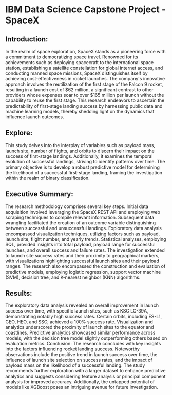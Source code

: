 # IBM Data Science Capstone Project - SpaceX
## Introduction:

In the realm of space exploration, SpaceX stands as a pioneering force with a commitment to democratizing space travel. Renowned for its achievements such as deploying spacecraft to the international space station, establishing a satellite constellation for global internet access, and conducting manned space missions, SpaceX distinguishes itself by achieving cost-effectiveness in rocket launches. The company's innovative approach involves the reutilization of the first stage of the Falcon 9 rocket, resulting in a launch cost of $62 million, a significant contrast to other providers whose expenses soar to over $165 million per launch without the capability to reuse the first stage. This research endeavors to ascertain the predictability of first-stage landing success by harnessing public data and machine learning models, thereby shedding light on the dynamics that influence launch outcomes.

## Explore:

This study delves into the interplay of variables such as payload mass, launch site, number of flights, and orbits to discern their impact on the success of first-stage landings. Additionally, it examines the temporal evolution of successful landings, striving to identify patterns over time. The primary objective is to develop a robust predictive model for determining the likelihood of a successful first-stage landing, framing the investigation within the realm of binary classification.

## Executive Summary:

The research methodology comprises several key steps. Initial data acquisition involved leveraging the SpaceX REST API and employing web scraping techniques to compile relevant information. Subsequent data wrangling facilitated the creation of an outcome variable distinguishing between successful and unsuccessful landings. Exploratory data analysis encompassed visualization techniques, utilizing factors such as payload, launch site, flight number, and yearly trends. Statistical analyses, employing SQL, provided insights into total payload, payload range for successful launches, and overall success and failure rates. The investigation extended to launch site success rates and their proximity to geographical markers, with visualizations highlighting successful launch sites and their payload ranges. The research also encompassed the construction and evaluation of predictive models, employing logistic regression, support vector machine (SVM), decision tree, and K-nearest neighbor (KNN) algorithms.

## Results:

The exploratory data analysis revealed an overall improvement in launch success over time, with specific launch sites, such as KSC LC-39A, demonstrating notably high success rates. Certain orbits, including ES-L1, GEO, HEO, and SSO, achieved a 100% success rate. Visualization and analytics underscored the proximity of launch sites to the equator and coastlines. Predictive analytics showcased similar performance across models, with the decision tree model slightly outperforming others based on evaluation metrics.
Conclusion:
The research concludes with key insights into the factors influencing rocket landing success. Noteworthy observations include the positive trend in launch success over time, the influence of launch site selection on success rates, and the impact of payload mass on the likelihood of a successful landing. The study recommends further exploration with a larger dataset to enhance predictive analytics and suggests considering feature analysis or principal component analysis for improved accuracy. Additionally, the untapped potential of models like XGBoost poses an intriguing avenue for future investigation.

